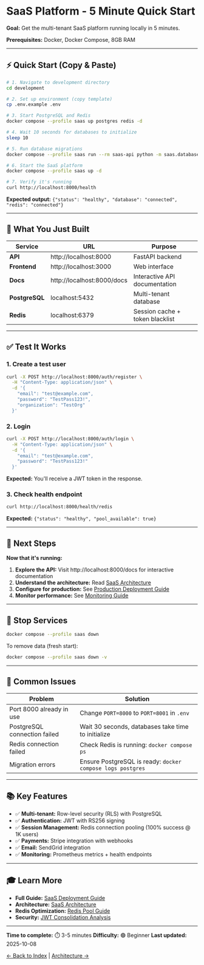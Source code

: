 # SaaS Platform - 5 Minute Quick Start

**Goal:** Get the multi-tenant SaaS platform running locally in 5 minutes.

**Prerequisites:** Docker, Docker Compose, 8GB RAM

---

## ⚡ Quick Start (Copy & Paste)

```bash
# 1. Navigate to development directory
cd development

# 2. Set up environment (copy template)
cp .env.example .env

# 3. Start PostgreSQL and Redis
docker compose --profile saas up postgres redis -d

# 4. Wait 10 seconds for databases to initialize
sleep 10

# 5. Run database migrations
docker compose --profile saas run --rm saas-api python -m saas.database.migrate

# 6. Start the SaaS platform
docker compose --profile saas up -d

# 7. Verify it's running
curl http://localhost:8000/health
```

**Expected output:** `{"status": "healthy", "database": "connected", "redis": "connected"}`

---

## 🎯 What You Just Built

| Service | URL | Purpose |
|---------|-----|---------|
| **API** | http://localhost:8000 | FastAPI backend |
| **Frontend** | http://localhost:3000 | Web interface |
| **Docs** | http://localhost:8000/docs | Interactive API documentation |
| **PostgreSQL** | localhost:5432 | Multi-tenant database |
| **Redis** | localhost:6379 | Session cache + token blacklist |

---

## ✅ Test It Works

### 1. Create a test user
```bash
curl -X POST http://localhost:8000/auth/register \
  -H "Content-Type: application/json" \
  -d '{
    "email": "test@example.com",
    "password": "TestPass123!",
    "organization": "TestOrg"
  }'
```

### 2. Login
```bash
curl -X POST http://localhost:8000/auth/login \
  -H "Content-Type: application/json" \
  -d '{
    "email": "test@example.com",
    "password": "TestPass123!"
  }'
```

**Expected:** You'll receive a JWT token in the response.

### 3. Check health endpoint
```bash
curl http://localhost:8000/health/redis
```

**Expected:** `{"status": "healthy", "pool_available": true}`

---

## 🚀 Next Steps

**Now that it's running:**

1. **Explore the API:** Visit http://localhost:8000/docs for interactive documentation
2. **Understand the architecture:** Read [SaaS Architecture](../architecture/saas-architecture.md)
3. **Configure for production:** See [Production Deployment Guide](../PRODUCTION_DEPLOYMENT_GUIDE.md)
4. **Monitor performance:** See [Monitoring Guide](../monitoring/README.md)

---

## 🛑 Stop Services

```bash
docker compose --profile saas down
```

To remove data (fresh start):
```bash
docker compose --profile saas down -v
```

---

## 🔧 Common Issues

| Problem | Solution |
|---------|----------|
| Port 8000 already in use | Change `PORT=8000` to `PORT=8001` in `.env` |
| PostgreSQL connection failed | Wait 30 seconds, databases take time to initialize |
| Redis connection failed | Check Redis is running: `docker compose ps` |
| Migration errors | Ensure PostgreSQL is ready: `docker compose logs postgres` |

---

## 📚 Key Features

- ✅ **Multi-tenant:** Row-level security (RLS) with PostgreSQL
- ✅ **Authentication:** JWT with RS256 signing
- ✅ **Session Management:** Redis connection pooling (100% success @ 1K users)
- ✅ **Payments:** Stripe integration with webhooks
- ✅ **Email:** SendGrid integration
- ✅ **Monitoring:** Prometheus metrics + health endpoints

---

## 🎓 Learn More

- **Full Guide:** [SaaS Deployment Guide](../guides/saas-deployment-guide.md)
- **Architecture:** [SaaS Architecture](../architecture/saas-architecture.md)
- **Redis Optimization:** [Redis Pool Guide](../guides/REDIS_POOL_OPTIMIZATION_GUIDE.md)
- **Security:** [JWT Consolidation Analysis](../specifications/JWT_CONSOLIDATION_ANALYSIS.md)

---

**Time to complete:** ⏱️ 3-5 minutes
**Difficulty:** 🟢 Beginner
**Last updated:** 2025-10-08

[← Back to Index](../INDEX.md) | [Architecture →](../architecture/saas-architecture.md)
